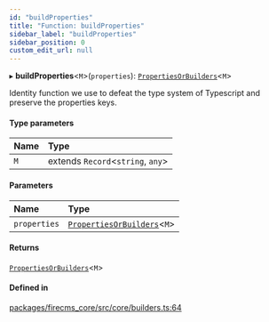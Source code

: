 ```yaml
---
id: "buildProperties"
title: "Function: buildProperties"
sidebar_label: "buildProperties"
sidebar_position: 0
custom_edit_url: null
---
```


▸ **buildProperties**\<`M`\>(`properties`): [`PropertiesOrBuilders`](../types/PropertiesOrBuilders.md)\<`M`\>

Identity function we use to defeat the type system of Typescript and preserve
the properties keys.

#### Type parameters

| Name | Type |
| :------ | :------ |
| `M` | extends `Record`\<`string`, `any`\> |

#### Parameters

| Name | Type |
| :------ | :------ |
| `properties` | [`PropertiesOrBuilders`](../types/PropertiesOrBuilders.md)\<`M`\> |

#### Returns

[`PropertiesOrBuilders`](../types/PropertiesOrBuilders.md)\<`M`\>

#### Defined in

[packages/firecms_core/src/core/builders.ts:64](https://github.com/FireCMSco/firecms/blob/d45f3739/packages/firecms_core/src/core/builders.ts#L64)
